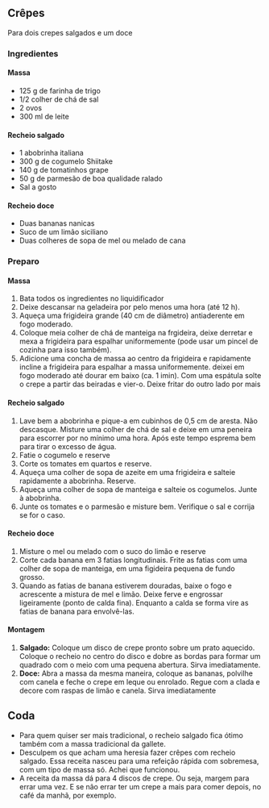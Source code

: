 ## Crêpes

Para dois crepes salgados e um doce

### Ingredientes

#### Massa
* 125 g de farinha de trigo
* 1/2 colher de chá de sal
* 2 ovos
* 300 ml de leite 

#### Recheio salgado

* 1 abobrinha italiana
* 300 g de cogumelo Shiitake
* 140 g de tomatinhos grape
* 50 g de parmesão de boa qualidade ralado
* Sal a gosto

#### Recheio doce

* Duas bananas nanicas
* Suco de um limão siciliano
* Duas colheres de sopa de mel ou melado de cana

### Preparo

#### Massa

1. Bata todos os ingredientes no liquidificador
2. Deixe descansar na geladeira por pelo menos uma hora (até 12 h).
3. Aqueça uma frigideira grande (40 cm de diâmetro) antiaderente em fogo moderado.
4. Coloque meia colher de chá de manteiga na frgideira, deixe derretar
   e mexa a frigideira para espalhar uniformemente (pode usar um
   pincel de cozinha para isso também).
5. Adicione uma concha de massa ao centro da frigideira e rapidamente
   incline a frigideira para espalhar a massa uniformemente. deixei em
   fogo moderado até dourar em baixo (ca. 1 imin). Com uma espátula
   solte o crepe a partir das beiradas e vier-o. Deixe fritar do outro
   lado por mais

#### Recheio salgado

1. Lave bem a abobrinha e pique-a em cubinhos de 0,5 cm de aresta. Não
   descasque. Misture uma colher de chá de sal e deixe em uma peneira
   para escorrer por no mínimo uma hora. Após este tempo esprema bem
   para tirar o excesso de água.
2. Fatie o cogumelo e reserve
3. Corte os tomates em quartos e reserve.
4. Aqueça uma colher de sopa de azeite em uma frigideira e salteie rapidamente a abobrinha. Reserve.
5. Aqueça uma colher de sopa de manteiga e salteie os cogumelos. Junte à abobrinha.
6. Junte os tomates e o parmesão e misture bem. Verifique o sal e corrija se for o caso.

#### Recheio doce

1. Misture o mel ou melado com o suco do limão e reserve
2. Corte cada banana em 3 fatias longitudinais. Frite as fatias com
   uma colher de sopa de manteiga, em uma figideira pequena de fundo
   grosso.
3. Quando as fatias de banana estiverem douradas, baixe o fogo e
   acrescente a mistura de mel e limão. Deixe ferve e engrossar
   ligeiramente (ponto de calda fina). Enquanto a calda se forma vire
   as fatias de banana para envolvê-las.

#### Montagem

1. **Salgado:** Coloque um disco de crepe pronto sobre um prato aquecido. Coloque o
   recheio no centro do disco e dobre as bordas para formar um
   quadrado com o meio com uma pequena abertura. Sirva imediatamente.
2. **Doce:** Abra a massa da mesma maneira, coloque as bananas, polvilhe com canela e
   feche o crepe em leque ou enrolado. Regue com a clada e decore com
   raspas de limão e canela. Sirva imediatamente
   
## Coda

* Para quem quiser ser mais tradicional, o recheio salgado fica ótimo
  também com a massa tradicional da gallete.
* Desculpem os que acham uma heresia fazer crêpes com recheio
  salgado. Essa receita nasceu para uma refeição rápida com sobremesa,
  com um tipo de massa só. Achei que funcionou.
* A receita da massa dá para 4 discos de crepe. Ou seja, margem para
  errar uma vez. E se não errar ter um crepe a mais para comer depois,
  no café da manhã, por exemplo.
   
   


